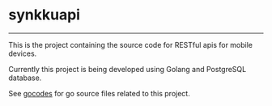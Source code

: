 # synkkuapi
---
This is the project containing the source code for RESTful apis for mobile devices.

Currently this project is being developed using Golang and PostgreSQL database.


See [gocodes](https://github.com/hygull/synkkuapi/tree/master/docs/gocodes) for go source files related to this project.